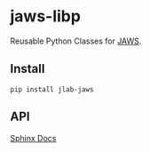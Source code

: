# jaws-libp
Reusable Python Classes for [JAWS](https://github.com/JeffersonLab/jaws).

## Install
```
pip install jlab-jaws
```

## API
[Sphinx Docs](https://jeffersonlab.github.io/jaws-libp/)
